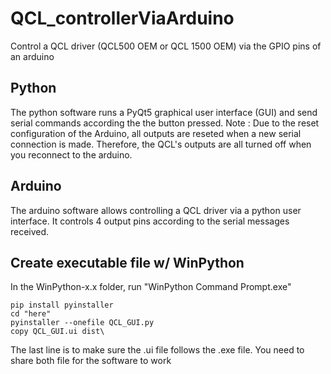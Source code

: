 # QCL_controllerViaArduino
Control a QCL driver (QCL500 OEM or QCL 1500 OEM) via the GPIO pins of an arduino

## Python
The python software runs a PyQt5 graphical user interface (GUI) and send serial commands according the the button pressed.
Note : Due to the reset configuration of the Arduino, all outputs are reseted when a new serial connection is made. Therefore, the QCL's outputs are all turned off when you reconnect to the arduino.

## Arduino
The arduino software allows controlling a QCL driver via a python user interface.
It controls 4 output pins according to the serial messages received.

## Create executable file w/ WinPython
In the WinPython-x.x folder, run "WinPython Command Prompt.exe"
```
pip install pyinstaller
cd "here"
pyinstaller --onefile QCL_GUI.py
copy QCL_GUI.ui dist\
```

The last line is to make sure the .ui file follows the .exe file.
You need to share both file for the software to work
